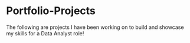 # Portfolio-Projects
The following are projects I have been working on to build and showcase my skills for a Data Analyst role!
